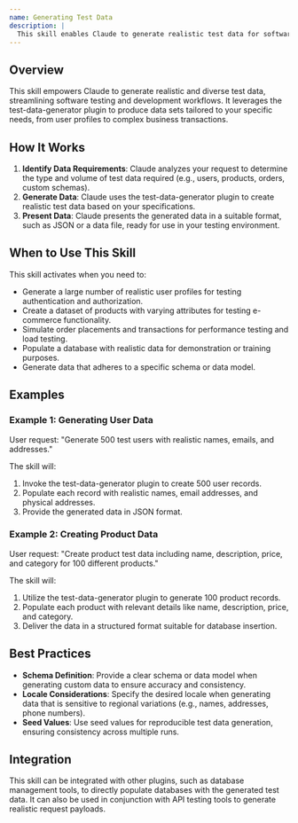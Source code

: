 ```yaml
---
name: Generating Test Data
description: |
  This skill enables Claude to generate realistic test data for software development. It uses the test-data-generator plugin to create users, products, orders, and custom schemas for comprehensive testing. Use this skill when you need to populate databases, simulate user behavior, or create fixtures for automated tests. Trigger phrases include "generate test data", "create fake users", "populate database", "generate product data", "create test orders", or "generate data based on schema". This skill is especially useful for populating testing environments or creating sample data for demonstrations.
---
```


## Overview

This skill empowers Claude to generate realistic and diverse test data, streamlining software testing and development workflows. It leverages the test-data-generator plugin to produce data sets tailored to your specific needs, from user profiles to complex business transactions.

## How It Works

1. **Identify Data Requirements**: Claude analyzes your request to determine the type and volume of test data required (e.g., users, products, orders, custom schemas).
2. **Generate Data**: Claude uses the test-data-generator plugin to create realistic test data based on your specifications.
3. **Present Data**: Claude presents the generated data in a suitable format, such as JSON or a data file, ready for use in your testing environment.

## When to Use This Skill

This skill activates when you need to:
- Generate a large number of realistic user profiles for testing authentication and authorization.
- Create a dataset of products with varying attributes for testing e-commerce functionality.
- Simulate order placements and transactions for performance testing and load testing.
- Populate a database with realistic data for demonstration or training purposes.
- Generate data that adheres to a specific schema or data model.

## Examples

### Example 1: Generating User Data

User request: "Generate 500 test users with realistic names, emails, and addresses."

The skill will:
1. Invoke the test-data-generator plugin to create 500 user records.
2. Populate each record with realistic names, email addresses, and physical addresses.
3. Provide the generated data in JSON format.

### Example 2: Creating Product Data

User request: "Create product test data including name, description, price, and category for 100 different products."

The skill will:
1. Utilize the test-data-generator plugin to generate 100 product records.
2. Populate each product with relevant details like name, description, price, and category.
3. Deliver the data in a structured format suitable for database insertion.

## Best Practices

- **Schema Definition**: Provide a clear schema or data model when generating custom data to ensure accuracy and consistency.
- **Locale Considerations**: Specify the desired locale when generating data that is sensitive to regional variations (e.g., names, addresses, phone numbers).
- **Seed Values**: Use seed values for reproducible test data generation, ensuring consistency across multiple runs.

## Integration

This skill can be integrated with other plugins, such as database management tools, to directly populate databases with the generated test data. It can also be used in conjunction with API testing tools to generate realistic request payloads.
